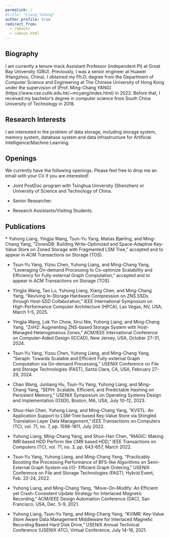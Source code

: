 ```yaml
---
permalink: /
#title: "Liang Yuhong"
author_profile: true
redirect_from: 
  - /about/
  - /about.html
---
```


<h2 id="biography">Biography</h2> 
I am currently a tenure-track Assistant Professor (independent PI) at Great Bay University (GBU). Previously, I was a senior engineer at Huawei (Hangzhou, China). I obtained my Ph.D. degree from the Department of Computer Science and Engineering at The Chinese University of Hong Kong under the supervision of [Prof. Ming-Chang YANG](https://www.cse.cuhk.edu.hk/~mcyang/index.html) in 2022. Before that, I received my bachelor’s degree in computer science from South China University of Technology in 2018. 


<h2 id="research">Research Interests</h2> 
I am interested in the problem of data storage, including storage system, memory system, database system and data infrastructure for Artificial Intelligence/Machine Learning. 

<h2 id="openings">Openings</h2> 
We currently have the following openings. Please feel free to drop me an email with your CV if you are interested!

* Joint PostDoc program with Tsinghua University (Shenzhen) or University of Science and Technology of China.

* Senior Researcher.

* Research Assistants/Visiting Students.

<h2 id="publications">Publications</h2>  
* Yuhong Liang, Yingjia Wang, Tsun-Yu Yang, Matias Bjørling, and Ming-Chang Yang, “ZonesDB: Building Write-Optimized and Space-Adaptive Key-Value Store on Zoned Storage with Fragmented LSM Tree,” accepted and to appear in ACM Transactions on Storage (TOS).

* Tsun-Yu Yang, Yizou Chen, Yuhong Liang, and Ming-Chang Yang, “Leveraging On-demand Processing to Co-optimize Scalability and Efficiency for Fully-external Graph Computation,” accepted and to appear in ACM Transactions on Storage (TOS).

* Yingjia Wang, Tao Lu, Yuhong Liang, Xiang Chen, and Ming-Chang Yang, “Reviving In-Storage Hardware Compression on ZNS SSDs through Host-SSD Collaboration,” IEEE International Symposium on High-Performance Computer Architecture (HPCA), Las Vegas, NV, USA, March 1–5, 2025.

* Yingjia Wang, Lok Yin Chow, Xirui Nie, Yuhong Liang, and Ming-Chang Yang, “ZnH2: Augmenting ZNS-based Storage System with Host-Managed Heterogeneous Zones,” ACM/IEEE International Conference on Computer-Aided Design (ICCAD), New Jersey, USA, October 27-31, 2024.

* Tsun-Yu Yang, Yizou Chen, Yuhong Liang, and Ming-Chang Yang, “Seraph: Towards Scalable and Efficient Fully-external Graph Computation via On-demand Processing,” USENIX Conference on File and Storage Technologies (FAST), Santa Clara, CA, USA, February 27-29, 2024.

* Chao Wang, Junliang Hu, Tsun-Yu Yang, Yuhong Liang, and Ming-Chang Yang, “SEPH: Scalable, Efficient, and Predictable Hashing on Persistent Memory,” USENIX Symposium on Operating Systems Design and Implementation (OSDI), Boston, MA, USA, July 10–12, 2023.

* Shuo-Han Chen, Yuhong Liang, and Ming-Chang Yang, “KVSTL: An Application Support to LSM-Tree based Key-Value Store via Shingled Translation Layer Data Management,” IEEE Transactions on Computers (TC), vol. 71, no. 7, pp. 1598-1611, July 2022.

* Yuhong Liang, Ming-Chang Yang, and Shuo-Han Chen, “MAGIC: Making IMR based HDD Perform like CMR based HDD,” IEEE Transactions on Computers (TC), vol. 71, no. 3, pp. 643-657, March 2022.

* Tsun-Yu Yang, Yuhong Liang, and Ming-Chang Yang, “Practicably Boosting the Processing Performance of BFS-like Algorithms on Semi-External Graph System via I/O- Efficient Graph Ordering,” USENIX Conference on File and Storage Technologies (FAST), Hybrid Event, Feb. 22-24, 2022.

* Yuhong Liang, and Ming-Chang Yang, “Move-On-Modify: An Efficient yet Crash-Consistent Update Strategy for Interlaced Magnetic Recording,” ACM/IEEE Design Automation Conference (DAC), San Francisco, USA, Dec. 5-9, 2021.

* Yuhong Liang, Tsun-Yu Yang, and Ming-Chang Yang, “KVIMR: Key-Value Store Aware Data Management Middleware for Interlaced Magnetic Recording Based Hard Disk Drive,” USENIX Annual Technical Conference (USENIX ATC), Virtual Conference, July 14-16, 2021.



